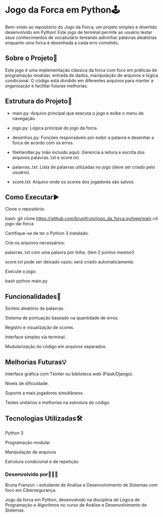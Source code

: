 # Jogo da Forca em Python🕹️

Bem-vindo ao repositório do Jogo da Forca, um projeto simples e divertido desenvolvido em Python! Este jogo de terminal permite ao usuário testar seus conhecimentos de vocabulário tentando adivinhar palavras aleatórias enquanto uma forca é desenhada a cada erro cometido.

## Sobre o Projeto📜
Este jogo é uma implementação clássica da forca com foco em práticas de programação modular, entrada de dados, manipulação de arquivos e lógica condicional. O código está dividido em diferentes arquivos para manter a organização e facilitar futuras melhorias.

## Estrutura do Projeto📂
- main.py: Arquivo principal que executa o jogo e exibe o menu de navegação.

- jogo.py: Lógica principal do jogo da forca.

- desenhos.py: Funções responsáveis por exibir a palavra e desenhar a forca de acordo com os erros.

- fileHandler.py (não incluído aqui): Gerencia a leitura e escrita dos arquivos palavras..txt e score.txt.

- palavras..txt: Lista de palavras utilizadas no jogo (deve ser criado pelo usuário).

- score.txt: Arquivo onde os scores dos jogadores são salvos.

## Como Executar▶️
Clone o repositório:

bash:
git clone https://github.com/brunifruni/jogo_da_forca.py/tree/main
cd jogo-da-forca

Certifique-se de ter o Python 3 instalado.

Crie os arquivos necessários:

palavras..txt com uma palavra por linha. (tem 2 pontos mesmo!)

score.txt pode ser deixado vazio; será criado automaticamente.

Execute o jogo:

bash
python main.py

## Funcionalidades🧠
Sorteio aleatório de palavras.

Sistema de pontuação baseado na quantidade de erros.

Registro e visualização de scores.

Interface simples via terminal.

Modularização do código em arquivos separados.

## Melhorias Futuras💡
Interface gráfica com Tkinter ou biblioteca web (Flask/Django).

Níveis de dificuldade.

Suporte a mais jogadores simultâneos.

Testes unitários e melhorias na estrutura do código.

## Tecnologias Utilizadas🛠️
Python 3

Programação modular

Manipulação de arquivos

Estrutura condicional e de repetição

### Desenvolvido por👩🏻‍💻
Bruna Franzon – estudante de Análise e Desenvolvimento de Sistemas com foco em Cibersegurança.


Jogo da forca em Python, desenvolvido na disciplina de Lógica de Programação e Algoritmos no curso de Análise e Desenvolvimento de Sistemas.

